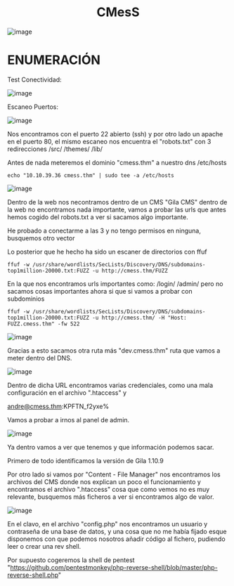 <h1 align="center">CMesS</h1>

![image](https://github.com/user-attachments/assets/822eb782-91ae-408d-8867-3a8c4f0cfd88)

# ENUMERACIÓN

Test Conectividad:

![image](https://github.com/user-attachments/assets/103b245d-76c9-4db6-9315-c79e049c533e)

Escaneo Puertos:

![image](https://github.com/user-attachments/assets/65a716bc-fb78-44d4-a40d-658b75e4959b)

Nos encontramos con el puerto 22 abierto (ssh) y por otro lado un apache en el puerto 80, el mismo escaneo nos encuentra el "robots.txt" con 3 redirecciones /src/ /themes/ /lib/

Antes de nada meteremos el dominio "cmess.thm" a nuestro dns /etc/hosts

```
echo "10.10.39.36 cmess.thm" | sudo tee -a /etc/hosts
```

![image](https://github.com/user-attachments/assets/f9f997cd-377b-4e63-ac09-baa0125a2d49)

Dentro de la web nos necontramos dentro de un CMS "Gila CMS" dentro de la web no encontramos nada importante, vamos a probar las urls que antes hemos cogido del robots.txt a ver si sacamos algo importante.

He probado a conectarme a las 3 y no tengo permisos en ninguna, busquemos otro vector

Lo posterior que he hecho ha sido un escaner de directorios con ffuf 

```
ffuf -w /usr/share/wordlists/SecLists/Discovery/DNS/subdomains-top1million-20000.txt:FUZZ -u http://cmess.thm/FUZZ
```

En la que nos encontramos urls importantes como: /login/ /admin/ pero no sacamos cosas importantes ahora si que si vamos a probar con subdominios

```
ffuf -w /usr/share/wordlists/SecLists/Discovery/DNS/subdomains-top1million-20000.txt:FUZZ -u http://cmess.thm/ -H "Host: FUZZ.cmess.thm" -fw 522
```

![image](https://github.com/user-attachments/assets/e9d70f00-0e98-4cfe-86ed-b18800ead3b3)

Gracias a esto sacamos otra ruta más "dev.cmess.thm" ruta que vamos a meter dentro del DNS.

![image](https://github.com/user-attachments/assets/25ba1402-eb7c-45a9-a0c5-045b5ee71ddd)

Dentro de dicha URL encontramos varias credenciales, como una mala configuración en el archivo ".htaccess" y 

andre@cmess.thm:KPFTN_f2yxe% 

Vamos a probar a irnos al panel de admin.

![image](https://github.com/user-attachments/assets/74130c3d-ebf0-4eb0-ab82-2a03d3c15b45)

Ya dentro vamos a ver que tenemos y que información podemos sacar.

Primero de todo identificamos la versión de Gila 1.10.9

Por otro lado si vamos por "Content - File Manager" nos encontramos los archivos del CMS donde nos explican un poco el funcionamiento y encontramos el archivo ".htaccess" cosa que como vemos no es muy relevante, busquemos más ficheros a ver si encontramos algo de valor.

![image](https://github.com/user-attachments/assets/82e0c2ff-d906-4d13-9f03-2ee1bb83e204)

En el clavo, en el archivo "config.php" nos encontramos un usuario y contraseña de una base de datos, y una cosa que no me había fijado esque disponemos con que podemos nosotros añadir código al fichero, pudiendo leer o crear una rev shell.

Por supuesto cogeremos la shell de pentest "https://github.com/pentestmonkey/php-reverse-shell/blob/master/php-reverse-shell.php"



